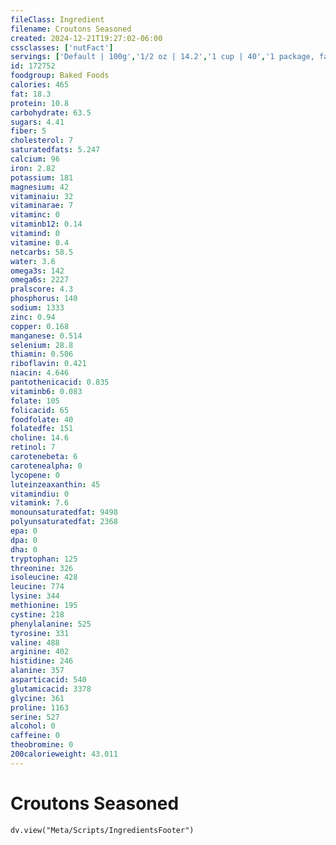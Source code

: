 ```yaml
---
fileClass: Ingredient
filename: Croutons Seasoned
created: 2024-12-21T19:27:02-06:00
cssclasses: ['nutFact']
servings: ['Default | 100g','1/2 oz | 14.2','1 cup | 40','1 package, fast food | 10','4 cubes | 1']
id: 172752
foodgroup: Baked Foods
calories: 465
fat: 18.3
protein: 10.8
carbohydrate: 63.5
sugars: 4.41
fiber: 5
cholesterol: 7
saturatedfats: 5.247
calcium: 96
iron: 2.82
potassium: 181
magnesium: 42
vitaminaiu: 32
vitaminarae: 7
vitaminc: 0
vitaminb12: 0.14
vitamind: 0
vitamine: 0.4
netcarbs: 58.5
water: 3.6
omega3s: 142
omega6s: 2227
pralscore: 4.3
phosphorus: 140
sodium: 1333
zinc: 0.94
copper: 0.168
manganese: 0.514
selenium: 28.8
thiamin: 0.506
riboflavin: 0.421
niacin: 4.646
pantothenicacid: 0.835
vitaminb6: 0.083
folate: 105
folicacid: 65
foodfolate: 40
folatedfe: 151
choline: 14.6
retinol: 7
carotenebeta: 6
carotenealpha: 0
lycopene: 0
luteinzeaxanthin: 45
vitamindiu: 0
vitamink: 7.6
monounsaturatedfat: 9498
polyunsaturatedfat: 2368
epa: 0
dpa: 0
dha: 0
tryptophan: 125
threonine: 326
isoleucine: 428
leucine: 774
lysine: 344
methionine: 195
cystine: 218
phenylalanine: 525
tyrosine: 331
valine: 488
arginine: 402
histidine: 246
alanine: 357
asparticacid: 540
glutamicacid: 3378
glycine: 361
proline: 1163
serine: 527
alcohol: 0
caffeine: 0
theobromine: 0
200calorieweight: 43.011
---
```


# Croutons Seasoned

```dataviewjs
dv.view("Meta/Scripts/IngredientsFooter")
```